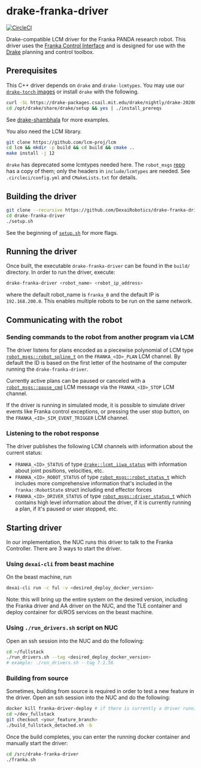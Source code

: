 # drake-franka-driver

[![CircleCI](https://circleci.com/gh/DexaiRobotics/drake-franka-driver.svg?style=shield&circle-token=a122ea0349f6e79f84f549e6155bbbfcf923d7d4)](https://circleci.com/gh/DexaiRobotics/drake-franka-driver)

Drake-compatible LCM driver for the Franka PANDA research robot. This driver uses the [Franka Control Interface](https://frankaemika.github.io/docs/) and is designed for use with the [Drake](https://drake.mit.edu/) planning and control toolbox.

## Prerequisites

This C++ driver depends on `drake` and `drake-lcmtypes`. You may use our [`drake-torch` images](https://github.com/DexaiRobotics/drake-torch) or install `drake` with the following.

```bash
curl -SL https://drake-packages.csail.mit.edu/drake/nightly/drake-20200530-bionic.tar.gz | tar -xzC /opt
cd /opt/drake/share/drake/setup && yes | ./install_prereqs
```

See [drake-shambhala](https://github.com/RobotLocomotion/drake-shambhala) for more examples.

You also need the LCM library.
```bash
git clone https://github.com/lcm-proj/lcm
cd lcm && mkdir -p build && cd build && cmake ..
make install -j 12
```

`drake` has deprecated some lcmtypes needed here. The `robot_msgs` [repo](https://github.com/DexaiRobotics/robot_msgs) has a copy of them; only the headers in `include/lcmtypes` are needed. See `.circleci/config.yml` and `CMakeLists.txt` for details.

## Building the driver

```bash
git clone --recursive https://github.com/DexaiRobotics/drake-franka-driver.git
cd drake-franka-driver
./setup.sh
```

See the beginning of [`setup.sh`](setup.sh) for more flags.

## Running the driver

Once built, the executable `drake-franka-driver` can be found in the `build/` directory. In order to run the driver, execute:
```bash
drake-franka-driver <robot_name> <robot_ip_address>
```
where the default robot_name is `franka_0` and the default IP is `192.168.200.0`. This enables multiple robots to be run on the same network.

## Communicating with the robot

### Sending commands to the robot from another program via LCM

The driver listens for plans encoded as a piecewise polynomial of LCM type [`robot_msgs::robot_spline_t`](https://github.com/DexaiRobotics/robot_msgs/blob/master/lcmtypes/robot_spline_t.lcm) on the `FRANKA_<ID>_PLAN` LCM channel. By default the ID is based on the first letter of the hostname of the computer running the `drake-franka-driver`.

Currently active plans can be paused or canceled with a [`robot_msgs::pause_cmd`](https://github.com/DexaiRobotics/robot_msgs/blob/master/lcmtypes/pause_cmd.lcm) LCM message via the `FRANKA_<ID>_STOP` LCM channel.

If the driver is running in simulated mode, it is possible to simulate driver events like Franka control exceptions, or pressing the user stop button, on the `FRANKA_<ID>_SIM_EVENT_TRIGGER` LCM channel.

### Listening to the robot response

The driver publishes the following LCM channels with information about the current status:
- `FRANKA_<ID>_STATUS` of type [`drake::lcmt_iiwa_status`](https://github.com/RobotLocomotion/drake/blob/master/lcmtypes/lcmt_iiwa_status.lcm) with information about joint positions, velocities, etc.
- `FRANKA_<ID>_ROBOT_STATUS` of type [`robot_msgs::robot_status_t`](https://github.com/DexaiRobotics/robot_msgs/blob/master/lcmtypes/robot_status_t.lcm) which includes more comprehensive information that's included in the `franka::RobotState` struct including end effector forces
- `FRANKA_<ID>_DRIVER_STATUS` of type [`robot_msgs::driver_status_t`](https://github.com/DexaiRobotics/robot_msgs/blob/master/lcmtypes/driver_status_t.lcm) which contains high level information about the driver, if it is currently running a plan, if it's paused or user stopped, etc.

## Starting driver

In our implementation, the NUC runs this driver to talk to the Franka Controller. There are 3 ways to start the driver.

### Using `dexai-cli` from beast machine

On the beast machine, run

```bash
dexai-cli run -c ful -v <desired_deploy_docker_version>
```

Note: this will bring up the entire system on the desired version, including the Franka driver and AA driver on the NUC, and the TLE container and deploy container for di/ROS services on the beast machine.

### Using `./run_drivers.sh` script on NUC

Open an ssh session into the NUC and do the following:
```bash
cd ~/fullstack
./run_drivers.sh --tag <desired_deploy_docker_version>
# example: ./run_drivers.sh --tag 7.1.56
```

### Building from source

Sometimes, building from source is required in order to test a new feature in the driver. Open an ssh session into the NUC and do the following:
```bash
docker kill franka-driver-deploy # if there is currently a driver running
cd ~/dev_fullstack
git checkout <your_feature_branch>
./build_fullstack_detached.sh -b
```
Once the build completes, you can enter the running docker container and manually start the driver:
```bash
cd /src/drake-franka-driver
./franka.sh
```
